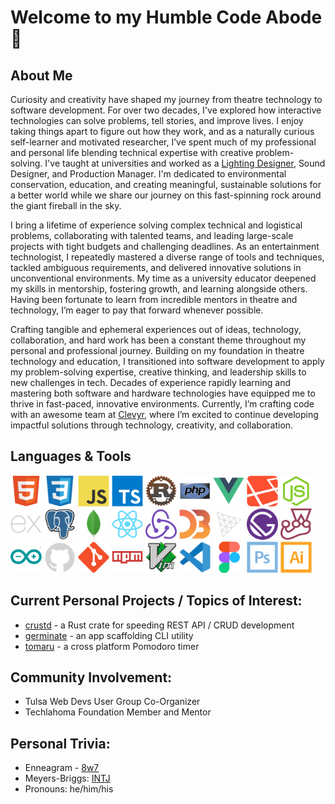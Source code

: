 # Welcome to my Humble Code Abode 🙏

## About Me
Curiosity and creativity have shaped my journey from theatre technology to software development. For over two decades, I've explored how interactive technologies can solve problems, tell stories, and improve lives. I enjoy taking things apart to figure out how they work, and as a naturally curious self-learner and motivated researcher, I’ve spent much of my professional and personal life blending technical expertise with creative problem-solving. I've taught at universities and worked as a [Lighting Designer](https://zenlex.github.io/theatreport), Sound Designer, and Production Manager. I'm dedicated to environmental conservation, education, and creating meaningful, sustainable solutions for a better world while we share our journey on this fast-spinning rock around the giant fireball in the sky.

I bring a lifetime of experience solving complex technical and logistical problems, collaborating with talented teams, and leading large-scale projects with tight budgets and challenging deadlines. As an entertainment technologist, I repeatedly mastered a diverse range of tools and techniques, tackled ambiguous requirements, and delivered innovative solutions in unconventional environments. My time as a university educator deepened my skills in mentorship, fostering growth, and learning alongside others. Having been fortunate to learn from incredible mentors in theatre and technology, I’m eager to pay that forward whenever possible.

Crafting tangible and ephemeral experiences out of ideas, technology, collaboration, and hard work has been a constant theme throughout my personal and professional journey. Building on my foundation in theatre technology and education, I transitioned into software development to apply my problem-solving expertise, creative thinking, and leadership skills to new challenges in tech. Decades of experience rapidly learning and mastering both software and hardware technologies have equipped me to thrive in fast-paced, innovative environments. Currently, I’m crafting code with an awesome team at [Clevyr](https://clevyr.com), where I’m excited to continue developing impactful solutions through technology, creativity, and collaboration.


<h2>Languages & Tools</h2>
<div>
 <img src="https://raw.githubusercontent.com/zenlex/zenlex/main/icons/html5-original.svg" alt="html5" width=50 height=50>
 <img src="https://raw.githubusercontent.com/zenlex/zenlex/main/icons/css3-original.svg" alt="css3" width=50 height=50>
 <img src="https://raw.githubusercontent.com/zenlex/zenlex/main/icons/javascript-original.svg" alt="javascript" width=50 height=50>
 <img src="https://raw.githubusercontent.com/zenlex/zenlex/main/icons/typescript-original.svg" alt="typescript" width=50 height=50>
 <img src="https://raw.githubusercontent.com/zenlex/zenlex/main/icons/rust-logo-512x512.png" alt="rust" width=50 height=50>
 <img src="https://raw.githubusercontent.com/zenlex/zenlex/main/icons/php-original.svg" alt="php" width=50 height=50>
 <img src="https://raw.githubusercontent.com/zenlex/zenlex/main/icons/vuejs-original.svg" alt="vuejs" width=50 height=50>
 <img src="https://raw.githubusercontent.com/zenlex/zenlex/main/icons/laravel-plain.svg" alt="laravel" width=50 height=50>
 <img src="https://raw.githubusercontent.com/zenlex/zenlex/main/icons/nodejs-original.svg" alt="nodejs" width=50 height=50>
 <img src="https://raw.githubusercontent.com/zenlex/zenlex/main/icons/express-original.svg" alt="express" width=50 height=50>
 <img src="https://raw.githubusercontent.com/zenlex/zenlex/main/icons/postgresql-original.svg" alt="laravel" width=50 height=50>
 <img src="https://raw.githubusercontent.com/zenlex/zenlex/main/icons/mongodb-original.svg" alt="mongodb" width=50 height=50>
 <img src="https://raw.githubusercontent.com/zenlex/zenlex/main/icons/react-original.svg" alt="react" width=50 height=50>
 <img src="https://raw.githubusercontent.com/zenlex/zenlex/main/icons/redux-original.svg" alt="redux" width=50 height=50>
 <img src="https://raw.githubusercontent.com/zenlex/zenlex/main/icons/d3js-original.svg" alt="d3js" width=50 height=50>
 <img src="https://raw.githubusercontent.com/zenlex/zenlex/main/icons/threejs-original.svg" alt="three js" width=50 height=50>
 <img src="https://raw.githubusercontent.com/zenlex/zenlex/main/icons/gatsby-original.svg" alt="gatsby" width=50 height=50>
 <img src="https://raw.githubusercontent.com/zenlex/zenlex/main/icons/jest-plain.svg" alt="jest" width=50 height=50>
 <img src="https://raw.githubusercontent.com/zenlex/zenlex/main/icons/arduino-original.svg" alt="arduino" width=50 height=50>
 <img src="https://raw.githubusercontent.com/zenlex/zenlex/main/icons/github-original.svg" alt="github" width=50 height=50>
 <img src="https://raw.githubusercontent.com/zenlex/zenlex/main/icons/git-original.svg" alt="git" width=50 height=50>
 <img src="https://raw.githubusercontent.com/zenlex/zenlex/main/icons/npm-original-wordmark.svg" alt="npm" width=50 height=50>
 <img src="https://raw.githubusercontent.com/zenlex/zenlex/main/icons/vim-original.svg" alt="vim" width=50 height=50>
 <img src="https://raw.githubusercontent.com/zenlex/zenlex/main/icons/vscode-original.svg" alt="vs code" width=50 height=50>
 <img src="https://raw.githubusercontent.com/zenlex/zenlex/main/icons/figma-original.svg" alt="figma" width=50 height=50>
 <img src="https://raw.githubusercontent.com/zenlex/zenlex/main/icons/photoshop-line.svg" alt="photoshop" width=50 height=50>
 <img src="https://raw.githubusercontent.com/zenlex/zenlex/main/icons/illustrator-line.svg" alt="illustrator" width=50 height=50>
</div>

## Current Personal Projects / Topics of Interest:
- [crustd](https://www.github.com/zenlex/crustd) - a Rust crate for speeding REST API / CRUD development
- [germinate](https://www.github.com/zenlex/germinate) - an app scaffolding CLI utility
- [tomaru](https://www.github.com/zenlex/tomaru) - a cross platform Pomodoro timer

## Community Involvement:
- Tulsa Web Devs User Group Co-Organizer
- Techlahoma Foundation Member and Mentor

## Personal Trivia:
- Enneagram - [8w7](https://www.enneagraminstitute.com/type-8)
- Meyers-Briggs: [INTJ](https://www.16personalities.com/intj-personality)
- Pronouns: he/him/his

